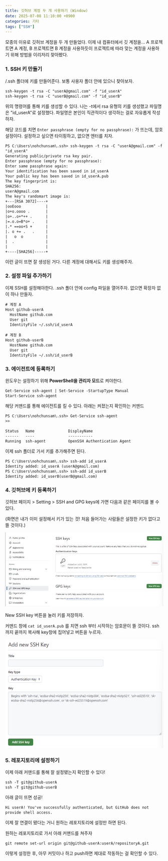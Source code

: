 ```yaml
---
title: 깃허브 계정 두 개 사용하기 (Window)
date: 2025-07-08 11:10:00 +0900
categories: 기타
tags: ["SSH"]
---
```


모종의 이유로 깃허브 계정을 두 개 만들었다. 이제 내 컴퓨터에서 깃 계정을... A 프로젝트면 A 계정, B 프로젝트면 B 계정을 사용하듯이 프로젝트에 따라 맞는 계정을 사용하기 위해 방법을 이리저리 찾아봤다. 

### 1. SSH 키 만들기
/.ssh 폴더에 키를 만들어준다. 보통 사용자 폴더 안에 있으니 찾아보자.

```
ssh-keygen -t rsa -C "userA@gmail.com" -f "id_userA"
ssh-keygen -t rsa -C "userB@gmail.com" -f "id_userB"
```
위의 명령어를 통해 키를 생성할 수 있다. 
나는 -t에서 rsa 유형의 키를 생성했고 파일명은 "id_userA"로 설정했다. 파일명은 본인이 직관적이다 생각하는 걸로 자유롭게 작성하자.

해당 코드를 치면 `Enter passphrase (empty for no passphrase):` 가 뜨는데, 암호 설정이다. 설정하고 싶으면 타이핑하고, 없으면 엔터를 치자.

```
PS C:\Users\nohchunsam\.ssh> ssh-keygen -t rsa -C "userA@gmail.com" -f "id_userA"
Generating public/private rsa key pair.
Enter passphrase (empty for no passphrase):
Enter same passphrase again:
Your identification has been saved in id_userA
Your public key has been saved in id_userA.pub
The key fingerprint is:
SHA256:  
userA@gmail.com
The key's randomart image is:
+---[RSA 3072]----+
|ooEooo           |
|o+o.oooo .       |
|o+..o+*++ .      |
|=.o.o=B*o+ .     |
|.* ==oo+S +      |
|. o += .   .     |
|   o  o          |
|  .              |
|                 |
+----[SHA256]-----+
```
이런 글이 뜨면 잘 생성된 거다. 다른 계정에 대해서도 키를 생성해주자.

### 2. 설정 파일 추가하기
이제 SSH를 설정해야한다. .ssh 폴더 안에 config 파일을 열어주자. 없으면 확장자 없이 하나 만들자.

```
# 계정 A
Host github-userA
  HostName github.com
  User git
  IdentityFile ~/.ssh/id_userA

# 계정 B
Host github-userB
  HostName github.com
  User git
  IdentityFile ~/.ssh/id_userB
```

### 3. 에이전트에 등록하기
윈도우는 설정하기 위해 **PowerShell을 관리자 모드**로 켜야한다.
```
Get-Service ssh-agent | Set-Service -StartupType Manual
Start-Service ssh-agent
```
해당 커맨드를 통해 에이전트를 킬 수 있다.
아래는 켜졌는지 확인하는 커맨드
```
PS C:\Users\nohchunsam\.ssh> Get-Service ssh-agent
>>

Status   Name               DisplayName
------   ----               -----------
Running  ssh-agent          OpenSSH Authentication Agent
```
이제 ssh 폴더로 가서 키를 추가해주면 된다.
```
PS C:\Users\nohchunsam\.ssh> ssh-add id_userA
Identity added: id_userA (userA@gmail.com)
PS C:\Users\nohchunsam\.ssh> ssh-add id_userB
Identity added: id_userB(userB@gmail.com)
```

### 4. 깃허브에 키 등록하기
깃허브 페이지 > Setting > SSH and GPG keys에 가면 다음과 같은 페이지를 볼 수 있다. 

(화면은 내가 이미 설정해서 키가 있는 것! 처음 들어가는 사람들은 설정한 키가 없다고 뜰 것이다.)

![](img\github_ssh_page.jpg)

New SSH key 버튼을 눌러 키를 저장하자.

커맨드 창에 ```cat id_userA.pub``` 를 치면 ssh 부터 시작하는 암호문이 뜰 것이다. ssh까지 끝까지 복사해 key창에 집어넣고 버튼을 누르자.

![](img\add_ssh_page.png)

### 5. 레포지토리에 설정하기
이제 아래 커맨드를 통해 잘 설정됐는지 확인할 수 있다!
```
ssh -T git@github-userA
ssh -T git@github-userB
```

아래 글이 뜨면 성공!
```
Hi userA! You've successfully authenticated, but GitHub does not provide shell access.
```

이제 잘 연결이 됐다는 거니 원하는 레포지토리에 설정만 하면 된다.

원하는 레포지토리로 가서 아래 커맨드를 쳐주자
```
git remote set-url origin git@github-userA:userA/repositoryA.git
```

이렇게 설정한 후, 아무 커밋이나 하고 push하면 제대로 작동하는 걸 확인할 수 있다.
